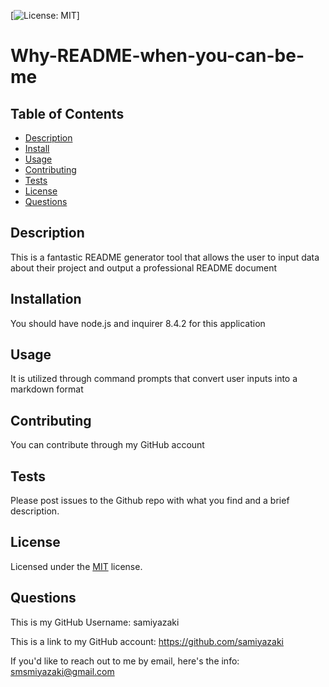 
  [![License: MIT](https://img.shields.io/badge/License-MIT-yellow.svg)]
  # Why-README-when-you-can-be-me
  
  ## Table of Contents
  - [Description](#description)
  - [Install](#installation)
  - [Usage](#usage)
  - [Contributing](#contributing)
  - [Tests](#tests)
  - [License](#license)
  - [Questions](#questions)

  ## Description
  This is a fantastic README generator tool that allows the user to input data about their project and output a professional README document

  ## Installation
  You should have node.js and inquirer 8.4.2 for this application
  
  ## Usage
  It is utilized through command prompts that convert user inputs into a markdown format
  
  ## Contributing
  You can contribute through my GitHub account
  
  ## Tests
  Please post issues to the Github repo with what you find and a brief description.
  
  ## License
  Licensed under the [MIT](https://choosealicense.com/licenses/mit/) license.
  
  ## Questions
  This is my GitHub Username: samiyazaki

  This is a link to my GitHub account: https://github.com/samiyazaki

  If you'd like to reach out to me by email, here's the info: smsmiyazaki@gmail.com
  
  